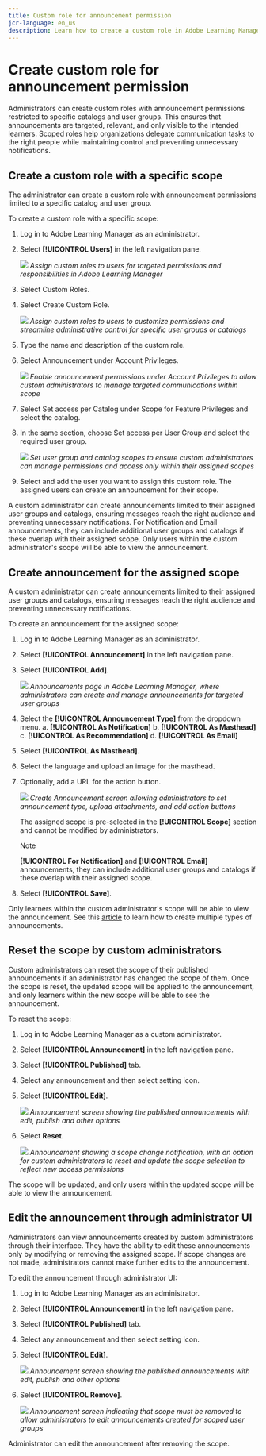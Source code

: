 ```yaml
---
title: Custom role for announcement permission
jcr-language: en_us
description: Learn how to create a custom role in Adobe Learning Manager that allows announcements only for selected catalogs and user groups.
---
```


# Create custom role for announcement permission

Administrators can create custom roles with announcement permissions restricted to specific catalogs and user groups. This ensures that announcements are targeted, relevant, and only visible to the intended learners. Scoped roles help organizations delegate communication tasks to the right people while maintaining control and preventing unnecessary notifications.

## Create a custom role with a specific scope

The administrator can create a custom role with announcement permissions limited to a specific catalog and user group.

To create a custom role with a specific scope:

1. Log in to Adobe Learning Manager as an administrator.
2. Select **[!UICONTROL Users]** in the left navigation pane.

    ![](assets/select-uses-admin.png)
    _Assign custom roles to users for targeted permissions and responsibilities in Adobe Learning Manager_

3. Select Custom Roles.
4. Select Create Custom Role.

    ![](assets/create-custom-roles.png)
   _Assign custom roles to users to customize permissions and streamline administrative control for specific user groups or catalogs_

5. Type the name and description of the custom role.
6. Select Announcement under Account Privileges.

    ![](assets/select-announcement.png)
    _Enable announcement permissions under Account Privileges to allow custom administrators to manage targeted communications within scope_

7. Select Set access per Catalog under Scope for Feature Privileges and select the catalog.
8. In the same section, choose Set access per User Group and select the required
user group.

    ![](assets/select-scope-announcement.png)
    _Set user group and catalog scopes to ensure custom administrators can manage permissions and access only within their assigned scopes_

9. Select and add the user you want to assign this custom role. The assigned users can create an announcement for their scope.

A custom administrator can create announcements limited to their assigned user groups and catalogs, ensuring messages reach the right audience and preventing unnecessary notifications. For Notification and Email announcements, they can include additional user groups and catalogs if these overlap with their assigned scope. Only users within the custom administrator's scope will be able to view the announcement.

## Create announcement for the assigned scope

A custom administrator can create announcements limited to their assigned user groups and catalogs, ensuring messages reach the right audience and preventing unnecessary notifications.

To create an announcement for the assigned scope:

1. Log in to Adobe Learning Manager as an administrator.
2. Select **[!UICONTROL Announcement]** in the left navigation pane.
3. Select **[!UICONTROL Add]**. 
   
   ![](/help/migrated/assets/create-add-announcement.png)
   _Announcements page in Adobe Learning Manager, where administrators can create and manage announcements for targeted user groups_

4. Select the **[!UICONTROL Announcement Type]** from the dropdown menu.
        a. **[!UICONTROL As Notification]**
        b. **[!UICONTROL As Masthead]**
        c. **[!UICONTROL As Recommendation]**
        d. **[!UICONTROL As Email]**
5. Select **[!UICONTROL As Masthead]**. 
6. Select the language and upload an image for the masthead. 
7. Optionally, add a URL for the action button. 
   
   ![](/help/migrated/assets/announcement-screen.png)
   _Create Announcement screen allowing administrators to set announcement type, upload attachments, and add action buttons_

    The assigned scope is pre-selected in the **[!UICONTROL Scope]** section and cannot be modified by administrators.
    
    >[!NOTE]
    >
    >**[!UICONTROL For Notification]** and **[!UICONTROL Email]** announcements, they can include additional user groups and catalogs if these overlap with their assigned scope.

8. Select **[!UICONTROL Save]**.

Only learners within the custom administrator's scope will be able to view the announcement. See this [article](/help/migrated/administrators/feature-summary/announcements.md) to learn how to create multiple types of announcements. 

## Reset the scope by custom administrators

Custom administrators can reset the scope of their published announcements if an administrator has changed the scope of them. Once the scope is reset, the updated scope will be applied to the announcement, and only learners within the new scope will be able to see the announcement.

To reset the scope:

1. Log in to Adobe Learning Manager as a custom administrator.
2. Select **[!UICONTROL Announcement]** in the left navigation pane.
3. Select **[!UICONTROL Published]** tab.
4. Select any announcement and then select setting icon. 
5. Select **[!UICONTROL Edit]**. 

   ![](/help/migrated/assets/select-edit-published-announcement.png)
   _Announcement screen showing the published announcements with edit, publish and other options_

6. Select **Reset**. 

   ![](/help/migrated/assets/reset-the-scope.png)
   _Announcement showing a scope change notification, with an option for custom administrators to reset and update the scope selection to reflect new access permissions_

The scope will be updated, and only users within the updated scope will be able to view the announcement.

## Edit the announcement through administrator UI

Administrators can view announcements created by custom administrators through their interface. They have the ability to edit these announcements only by modifying or removing the assigned scope. If scope changes are not made, administrators cannot make further edits to the announcement.

To edit the announcement through administrator UI:

1. Log in to Adobe Learning Manager as an administrator.
2. Select **[!UICONTROL Announcement]** in the left navigation pane.
3. Select **[!UICONTROL Published]** tab.
4. Select any announcement and then select setting icon.
5. Select **[!UICONTROL Edit]**. 

   ![](/help/migrated/assets/select-edit-published-announcement.png)
   _Announcement screen showing the published announcements with edit, publish and other options_

6. Select **[!UICONTROL Remove]**. 
   
   ![](/help/migrated/assets/remove-the-scope.png)
   _Announcement screen indicating that scope must be removed to allow administrators to edit announcements created for scoped user groups_

Administrator can edit the announcement after removing the scope.
